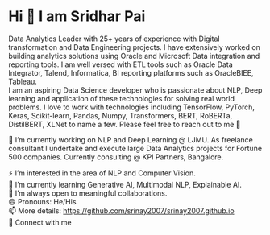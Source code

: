 # Hi 👋 I am Sridhar Pai

Data Analytics Leader with 25+ years of experience with Digital transformation and Data Engineering projects. I have extensively worked on building analytics solutions using Oracle and Microsoft Data integration and reporting tools. I am well versed with ETL tools such as Oracle Data Integrator, Talend, Informatica, BI reporting platforms such as OracleBIEE, Tableau.  
I am an aspiring Data Science developer who is passionate about NLP, Deep learning and application of these technologies for solving real world problems. I love to work with technologies including TensorFlow, PyTorch, Keras, Scikit-learn, Pandas, Numpy, Transformers, BERT, RoBERTa, DistilBERT, XLNet to name a few. Please feel free to reach out to me 🙂

🔭 I’m currently working on NLP  and Deep Learning @ LJMU. As freelance consultant I undertake and execute large Data Analytics projects for Fortune 500 companies. Currently consulting @ KPI Partners, Bangalore.

⚡ I’m interested in the area of NLP and Computer Vision. <br />
🌱 I’m currently learning Generative AI, Multimodal NLP, Explainable AI. <br />
👯 I’m always open to meaningful collaborations. <br />
😄 Pronouns: He/His <br />
📫 More details: https://github.com/srinay2007/srinay2007.github.io <br />
🤝 Connect with me <br />
 
